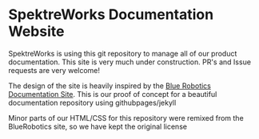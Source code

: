 SpektreWorks Documentation Website
==================================

SpektreWorks is using this git repository to manage all of our product documentation. This site is very much under
construction. PR's and Issue requests are very welcome!

The design of the site is heavily inspired by the [Blue Robotics Documentation Site](BlueRobotics.github.io). This is our
proof of concept for a beautiful documentation repository using githubpages/jekyll

Minor parts of our HTML/CSS for this repository were remixed from the BlueRobotics site, so we have kept the original license
